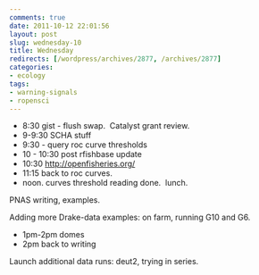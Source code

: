 ```yaml
---
comments: true
date: 2011-10-12 22:01:56
layout: post
slug: wednesday-10
title: Wednesday
redirects: [/wordpress/archives/2877, /archives/2877]
categories:
- ecology
tags:
- warning-signals
- ropensci
---
```




* 8:30 gist - flush swap.  Catalyst grant review.
* 9-9:30 SCHA stuff
* 9:30 - query roc curve thresholds
* 10 - 10:30 post rfishbase update
* 10:30 http://openfisheries.org/
* 11:15 back to roc curves.
* noon. curves threshold reading done.  lunch.


PNAS writing, examples.

Adding more Drake-data examples: on farm, running G10 and G6.


* 1pm-2pm domes
* 2pm back to writing


Launch additional data runs: deut2, trying in series.
